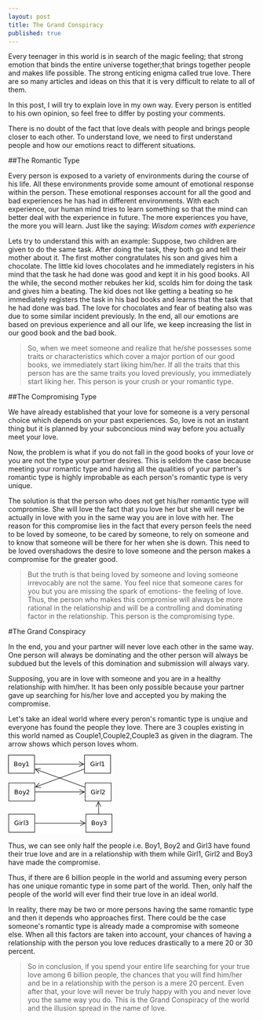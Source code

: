 ```yaml
---
layout: post
title: The Grand Conspiracy
published: true
---
```


Every teenager in this world is in search of the magic feeling; that strong emotion that binds the entire universe together;that brings together people and makes life possible. The strong enticing enigma called true love.
There are so many articles and ideas on this that it is very difficult to relate to all of them.

In this post, I will try to explain love in my own way. Every person is entitled to his own opinion, so feel free to differ by posting your comments.

There is no doubt of the fact that love deals with people and brings people closer to each other. To understand love, we need to first understand people and how our emotions react to different situations.

##The Romantic Type

Every person is exposed to a variety of environments during the course of his life. All these environments provide some amount of emotional response within the person. These emotional responses account for all the good and bad experiences he has had in different environments. With each experience, our human mind tries to learn something so that the mind can better deal with the experience in future. The more experiences you have, the more you will learn. Just like the saying: *Wisdom comes with experience*

Lets try to understand this with an example:
Suppose, two children are given to do the same task. After doing the task, they both go and tell their mother about it. The first mother congratulates his son and gives him a chocolate. The little kid loves chocolates and he immediately registers in his mind that the task he had done was good and kept it in his good books. All the while, the second mother rebukes her kid, scolds him for doing the task and gives him a beating. The kid does not like getting a beating so he immediately registers the task in his bad books and learns that the task that he had done was bad. The love for chocolates and fear of beating also was due to some similar incident previously. In the end, all our emotions are based on previous experience and all our life, we keep increasing the list in our good book and the bad book.

>So, when we meet someone and realize that he/she possesses some traits or characteristics which cover a major portion of our good books, we immediately start liking him/her. If all the traits that this person has are the same traits you loved previously, you immediately start liking her. This person is your crush or your romantic type.

##The Compromising Type

We have already established that your love for someone is a very personal choice which depends on your past experiences. So, love is not an instant thing but it is planned by your subconcious mind way before you actually meet your love. 

Now, the problem is what if you do not fall in the good books of your love or you are not the type your partner desires. This is seldom the case because meeting your romantic type and having all the qualities of your partner's romantic type is highly improbable as each person's romantic type is very unique.

The solution is that the person who does not get his/her romantic type will compromise. She will love the fact that you love her but she will never be actually in love with you in the same way you are in love with her. The reason for this compromise lies in the fact that every person feels the need to be loved by someone, to be cared by someone, to rely on someone and to know that someone will be there for her when she is down. This need to be loved overshadows the desire to love someone and the person makes a compromise for the greater good.

> But the truth is that being loved by someone and loving someone irrevocably are not the same. You feel nice that someone cares for you but you are missing the spark of emotions- the feeling of love. Thus, the person who makes this compromise will always be more rational in the relationship and will be a controlling and dominating factor in the relationship. This person is the compromising type.

#The Grand Conspiracy

In the end, you and your partner will never love each other in the same way. One person will always be dominating and the other person will always be subdued but the levels of this domination and submission will always vary.

Supposing, you are in love with someone and you are in a healthy relationship with him/her. It has been only possible because your partner gave up searching for his/her love and accepted you by making the compromise. 

Let's take an ideal world where every peron's romantic type is unqiue and everyone has found the people they love. There are 3 couples existing in this world named as Couple1,Couple2,Couple3 as given in the diagram. The arrow shows which person loves whom.

![love](/images/love.png)


Thus, we can see only half the people i.e. Boy1, Boy2 and Girl3 have found their true love and are in a relationship with them while Girl1, Girl2 and Boy3 have made the compromise.

Thus, if there are 6 billion people in the world and assuming every person has one unique romantic type in some part of the world. Then, only half the people of the world will ever find their true love in an ideal world.

In reality, there may be two or more persons having the same romantic type and then it depends who approaches first. There could be the case someone's romantic type is already made a compromise with someone else. When all this factors are taken into account, your chances of having a relationship with the person you love reduces drastically to a mere 20 or 30 percent.

>So in conclusion, if you spend your entire life searching for your true love among 6 billion people, the chances that you will find him/her and be in a relationship with the person is a mere 20 percent. Even after that, your love will never be truly happy with you and never love you the same way you do.
This is the Grand Conspiracy of the world and the illusion spread in the name of love.